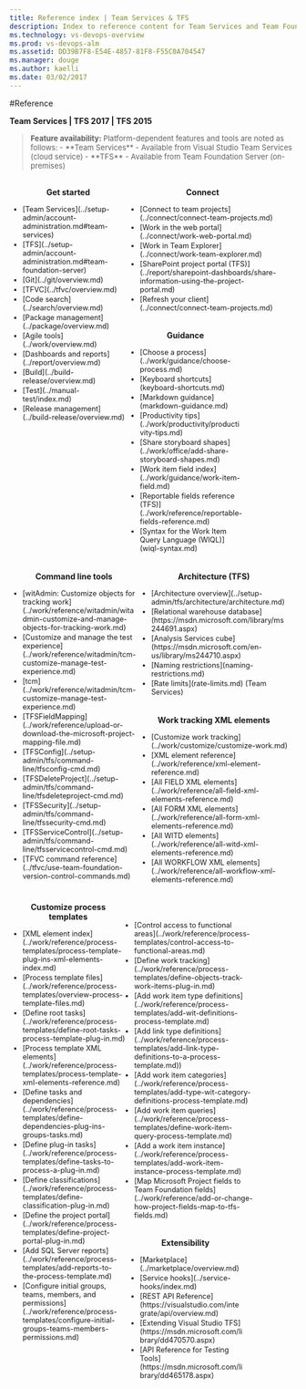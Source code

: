 ```yaml
---
title: Reference index | Team Services & TFS
description: Index to reference content for Team Services and Team Foundation Server (TFS)  
ms.technology: vs-devops-overview
ms.prod: vs-devops-alm
ms.assetid: DD39B7F8-E54E-4857-81F8-F55C0A704547
ms.manager: douge
ms.author: kaelli
ms.date: 03/02/2017
---
```


#Reference

**Team Services | TFS 2017 | TFS 2015**


<blockquote style="font-size: 13px"><b>Feature availability: </b>Platform-dependent features and tools are noted as follows:  
- **Team Services** - Available from Visual Studio Team Services (cloud service)  
- **TFS** - Available from Team Foundation Server (on-premises)  
</blockquote> 

<div style="float:left;width:200px;margin:3px">
<p style="font-weight:bold;padding-bottom:0px;text-align:center;">Get started</p>
<ul style="padding-left:20px;font-size:90%">
<li style="margin-bottom:2px">[Team Services](../setup-admin/account-administration.md#team-services)</li>
<li style="margin-bottom:2px">[TFS](../setup-admin/account-administration.md#team-foundation-server)</li>
<li style="margin-bottom:2px">[Git](../git/overview.md)</li>
<li style="margin-bottom:2px">[TFVC](../tfvc/overview.md)</li>
<li style="margin-bottom:2px">[Code search](../search/overview.md)</li>
<li style="margin-bottom:2px">[Package management](../package/overview.md)</li>
<li style="margin-bottom:2px">[Agile tools](../work/overview.md)</li>
<li style="margin-bottom:2px">[Dashboards and reports](../report/overview.md)</li>
<li style="margin-bottom:2px">[Build](../build-release/overview.md)</li>
<li style="margin-bottom:2px">[Test](../manual-test/index.md)</li>
<li style="margin-bottom:2px">[Release management](../build-release/overview.md)</li>
</ul>
</div>

<div style="float:left;width:260px;margin:3px">
<p style="font-weight:bold;padding-bottom:0px;text-align:center;">Connect</p>
<ul style="padding-left:20px;font-size:90%">
<li style="margin-bottom:2px">[Connect to team projects](../connect/connect-team-projects.md)</li>
<li style="margin-bottom:2px">[Work in the web portal](../connect/work-web-portal.md)</li>
<li style="margin-bottom:2px">[Work in Team Explorer](../connect/work-team-explorer.md)</li>
<li style="margin-bottom:2px">[SharePoint project portal (TFS)](../report/sharepoint-dashboards/share-information-using-the-project-portal.md)</li>
<li style="margin-bottom:2px">[Refresh your client](../connect/connect-team-projects.md)</li>
</ul>
</div>


<div style="float:left;width:200px;margin:3px">
<p style="font-weight:bold;padding-bottom:0px;text-align:center;">Guidance</p>
<ul style="padding-left:20px;font-size:90%">
<li style="margin-bottom:2px">[Choose a process](../work/guidance/choose-process.md)</li>
<li style="margin-bottom:2px">[Keyboard shortcuts](keyboard-shortcuts.md)</li>
<li style="margin-bottom:2px">[Markdown guidance](markdown-guidance.md)</li>
<li style="margin-bottom:2px">[Productivity tips](../work/productivity/productivity-tips.md)</li>
<li style="margin-bottom:2px">[Share storyboard shapes](../work/office/add-share-storyboard-shapes.md)</li>
<li style="margin-bottom:2px">[Work item field index](../work/guidance/work-item-field.md)</li>
<li style="margin-bottom:2px">[Reportable fields reference (TFS)](../work/reference/reportable-fields-reference.md)</li>
<li style="margin-bottom:2px">[Syntax for the Work Item Query Language (WIQL)](wiql-syntax.md)</li>
</ul>
</div>

<div style="clear:left;font-size:100%">
</div>


<div style="float:left;width:220px;margin:3px">
<p style="font-weight:bold;padding-bottom:0px;text-align:center;">Command line tools</p>
<ul style="padding-left:20px;font-size:90%">
<li style="margin-bottom:2px">[witAdmin: Customize objects for tracking work](../work/reference/witadmin/witadmin-customize-and-manage-objects-for-tracking-work.md)</li>
<li style="margin-bottom:2px">[Customize and manage the test experience](../work/reference/witadmin/tcm-customize-manage-test-experience.md)</li>
<li style="margin-bottom:2px">[tcm](../work/reference/witadmin/tcm-customize-manage-test-experience.md)</li>
<li style="margin-bottom:2px">[TFSFieldMapping](../work/reference/upload-or-download-the-microsoft-project-mapping-file.md)</li>
 <li style="margin-bottom:2px">[TFSConfig](../setup-admin/tfs/command-line/tfsconfig-cmd.md)</li>
 <li style="margin-bottom:2px">[TFSDeleteProject](../setup-admin/tfs/command-line/tfsdeleteproject-cmd.md)</li>
 <li style="margin-bottom:2px">[TFSSecurity](../setup-admin/tfs/command-line/tfssecurity-cmd.md)</li>
 <li style="margin-bottom:2px">[TFSServiceControl](../setup-admin/tfs/command-line/tfsservicecontrol-cmd.md)</li>
<li style="margin-bottom:2px">[TFVC command reference](../tfvc/use-team-foundation-version-control-commands.md)</li>
</ul>
</div>


<div style="float:left;width:260px;margin:3px">
<p style="font-weight:bold;padding-bottom:0px;text-align:center;">Architecture (TFS)  </p>
<ul style="padding-left:20px;font-size:90%">
<li style="margin-bottom:2px">[Architecture overview](../setup-admin/tfs/architecture/architecture.md)</li>
<li style="margin-bottom:2px">[Relational warehouse database](https://msdn.microsoft.com/library/ms244691.aspx) </li>
<li style="margin-bottom:2px">[Analysis Services cube](https://msdn.microsoft.com/en-us/library/ms244710.aspx) </li>
<li style="margin-bottom:2px">[Naming restrictions](naming-restrictions.md)</li>
<li style="margin-bottom:2px">[Rate limits](rate-limits.md) (Team Services)</li>
</ul>
</div>


<div style="float:left;width:260px;margin:3px">
<p style="font-weight:bold;padding-bottom:0px;text-align:center;">Work tracking XML elements</p>
<ul style="padding-left:20px;font-size:90%">
<li style="margin-bottom:2px">[Customize work tracking](../work/customize/customize-work.md)</li>
<li style="margin-bottom:2px">[XML element reference](../work/reference/xml-element-reference.md)</li>
<li style="margin-bottom:2px">[All FIELD XML elements](../work/reference/all-field-xml-elements-reference.md)</li>
<li style="margin-bottom:2px">[All FORM XML elements](../work/reference/all-form-xml-elements-reference.md)</li>
<li style="margin-bottom:2px">[All WITD elements](../work/reference/all-witd-xml-elements-reference.md)</li>
<li style="margin-bottom:2px">[All WORKFLOW XML elements](../work/reference/all-workflow-xml-elements-reference.md)</li>

</ul>
</div>


<div style="clear:left;font-size:100%">
</div>


<div style="float:left;width:200px;margin:3px;">
<p style="font-weight:bold;padding-bottom:0px;text-align:center;">Customize process templates</p>
<ul style="padding-left:20px;font-size:90%">
<li style="margin-bottom:2px">[XML element index](../work/reference/process-templates/process-template-plug-ins-xml-elements-index.md)</li>
<li style="margin-bottom:2px">[Process template files](../work/reference/process-templates/overview-process-template-files.md)</li>
<li style="margin-bottom:2px">[Define root tasks](../work/reference/process-templates/define-root-tasks-process-template-plug-in.md)</li>
<li style="margin-bottom:2px">[Process template XML elements](../work/reference/process-templates/process-template-xml-elements-reference.md)</li>
<li style="margin-bottom:2px">[Define tasks and dependencies](../work/reference/process-templates/define-dependencies-plug-ins-groups-tasks.md)</li>
<li style="margin-bottom:2px">[Define plug-in tasks](../work/reference/process-templates/define-tasks-to-process-a-plug-in.md)</li>
<li style="margin-bottom:2px">[Define classifications](../work/reference/process-templates/define-classification-plug-in.md)</li>
<li style="margin-bottom:2px">[Define the project portal](../work/reference/process-templates/define-project-portal-plug-in.md)</li>
<li style="margin-bottom:2px">[Add SQL Server reports](../work/reference/process-templates/add-reports-to-the-process-template.md)</li>
<li style="margin-bottom:2px">[Configure initial groups, teams, members, and permissions](../work/reference/process-templates/configure-initial-groups-teams-members-permissions.md)</li>


</ul>
</div>

<div style="float:left;width:220px;margin:3px;">
<br/>
<br/>
<ul style="padding-left:10px;font-size:90%">
<li style="margin-bottom:2px">[Control access to functional areas](../work/reference/process-templates/control-access-to-functional-areas.md)</li>
<li style="margin-bottom:2px">[Define work tracking](../work/reference/process-templates/define-objects-track-work-items-plug-in.md)</li>
<li style="margin-bottom:2px">[Add work item type definitions](../work/reference/process-templates/add-wit-definitions-process-template.md)</li>
<li style="margin-bottom:2px">[Add link type definitions](../work/reference/process-templates/add-link-type-definitions-to-a-process-template.md))</li> 
<li style="margin-bottom:2px">[Add work item categories](../work/reference/process-templates/add-type-wit-category-definitions-process-template.md)</li> 
<li style="margin-bottom:2px">[Add work item queries](../work/reference/process-templates/define-work-item-query-process-template.md)</li> 
<li style="margin-bottom:2px">[Add a work item instance](../work/reference/process-templates/add-work-item-instance-process-template.md)</li> 
<li style="margin-bottom:2px">[Map Microsoft Project fields to Team Foundation fields](../work/reference/add-or-change-how-project-fields-map-to-tfs-fields.md)</li> 
</ul>
</div>



<div style="float:left;width:200px;margin:3px">
<p style="font-weight:bold;padding-bottom:0px;text-align:center;">Extensibility</p>
<ul style="padding-left:20px;font-size:90%">
<li style="margin-bottom:2px">[Marketplace](../marketplace/overview.md)</li>
<li style="margin-bottom:2px">[Service hooks](../service-hooks/index.md)</li>
<li style="margin-bottom:2px">[REST API Reference](https://visualstudio.com/integrate/api/overview.md)</li>
<li style="margin-bottom:2px">[Extending Visual Studio TFS](https://msdn.microsoft.com/library/dd470570.aspx)</li>
<li style="margin-bottom:2px">[API Reference for Testing Tools](https://msdn.microsoft.com/library/dd465178.aspx)</li>
</ul>
</div>





<div style="clear:left;font-size:100%">
</div>
